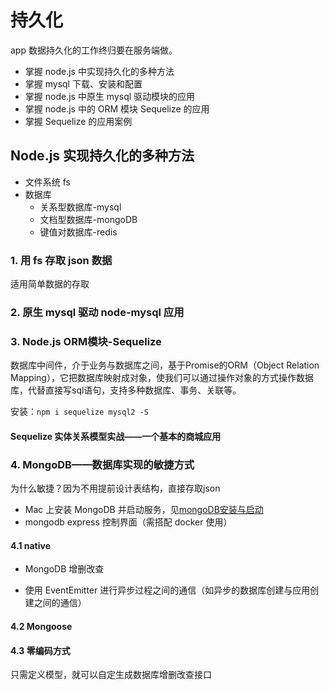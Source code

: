 # 持久化

app 数据持久化的工作终归要在服务端做。

- 掌握 node.js 中实现持久化的多种方法
- 掌握 mysql 下载、安装和配置
- 掌握 node.js 中原生 mysql 驱动模块的应用
- 掌握 node.js 中的 ORM 模块 Sequelize 的应用
- 掌握 Sequelize 的应用案例

## Node.js 实现持久化的多种方法

- 文件系统 fs
- 数据库
  - 关系型数据库-mysql
  - 文档型数据库-mongoDB
  - 键值对数据库-redis

### 1. 用 fs 存取 json 数据

适用简单数据的存取

### 2. 原生 mysql 驱动 node-mysql 应用

### 3. Node.js ORM模块-Sequelize 

数据库中间件，介于业务与数据库之间，基于Promise的ORM（Object Relation Mapping），它把数据库映射成对象，使我们可以通过操作对象的方式操作数据库，代替直接写sql语句，支持多种数据库、事务、关联等。

安装：`npm i sequelize mysql2 -S`

#### Sequelize 实体关系模型实战——一个基本的商城应用

### 4. MongoDB——数据库实现的敏捷方式

为什么敏捷？因为不用提前设计表结构，直接存取json

- Mac 上安装 MongoDB 并启动服务，见[mongoDB安装与启动](./mongo/mongoDB安装与启动.md)
- mongodb express 控制界面（需搭配 docker 使用）

#### 4.1 native

- MongoDB 增删改查

- 使用 EventEmitter 进行异步过程之间的通信（如异步的数据库创建与应用创建之间的通信）
  

#### 4.2 Mongoose

#### 4.3 零编码方式

只需定义模型，就可以自定生成数据库增删改查接口